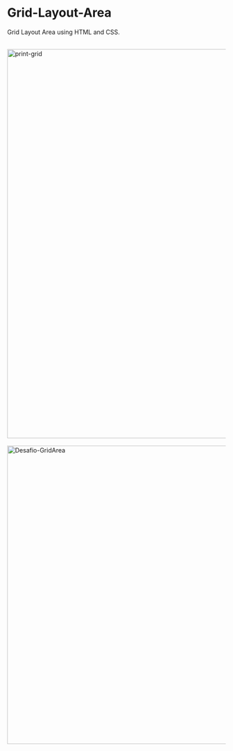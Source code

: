 # Grid-Layout-Area
Grid Layout Area using HTML and CSS.<br><br>

<img width="1911" height="897" alt="print-grid" src="https://github.com/user-attachments/assets/d1b41ede-cd49-4634-9d39-c2699b3cb25f" /><br><br>
<img width="1120" height="688" alt="Desafio-GridArea" src="https://github.com/user-attachments/assets/88e98e8d-10e1-40b3-a53a-cd7f01333683" />
